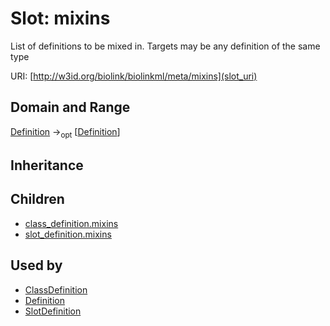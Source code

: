 # Slot: mixins


List of definitions to be mixed in. Targets may be any definition of the same type

URI: [http://w3id.org/biolink/biolinkml/meta/mixins](slot_uri)
## Domain and Range

[Definition](Definition.md) -><sub>opt</sub> [[Definition](Definition.md)]
## Inheritance

## Children

 *  [class_definition.mixins](class_definition_mixins.md)
 *  [slot_definition.mixins](slot_definition_mixins.md)
## Used by

 * [ClassDefinition](ClassDefinition.md)
 * [Definition](Definition.md)
 * [SlotDefinition](SlotDefinition.md)
